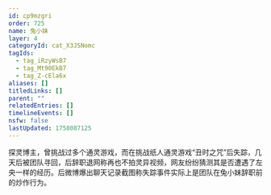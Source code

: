 ```yaml
---
id: cp9mzgri
order: 725
name: 兔小妹
layer: 4
categoryId: cat_X3JSNomc
tagIds:
  - tag_iRzyWsB7
  - tag_Mt90EkB7
  - tag_Z-cEla6x
aliases: []
titledLinks: []
parent: ""
relatedEntries: []
timelineEvents: []
nsfw: false
lastUpdated: 1758087125
---
```


探灵博主，曾挑战过多个通灵游戏，而在挑战纸人通灵游戏“丑时之咒”后失踪，几天后被团队寻回，后辞职退网称再也不拍灵异视频，网友纷纷猜测其是否遭遇了左央一样的经历。后微博爆出聊天记录截图称失踪事件实际上是团队在兔小妹辞职前的炒作行为。